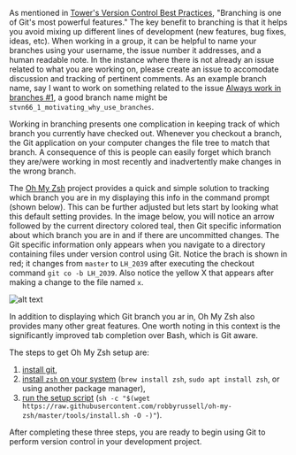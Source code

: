 As mentioned in [Tower's Version Control Best Practices](https://www.git-tower.com/learn/content/02-cheat-sheets/01-git/git-cheat-sheet-large02.png), "Branching is one of Git's most powerful features."  The key benefit to branching is that it helps you avoid mixing up different lines of development (new features, bug fixes, ideas, etc).  When working in a group, it can be helpful to name your branches using your username, the issue number it addresses, and a human readable note.  In the instance where there is not already an issue related to what you are working on, please create an issue to accomodate discussion and tracking of pertinent comments.  As an example branch name, say I want to work on something related to the issue [Always work in branches #1](), a good branch name might be `stvn66_1_motivating_why_use_branches`.

Working in branching presents one complication in keeping track of which branch you currently have checked out.  Whenever you checkout a branch, the Git application on your computer changes the file tree to match that branch.  A consequence of this is people can easily forget which branch they are/were working in most recently and inadvertently make changes in the wrong branch.  

The [Oh My Zsh](https://github.com/robbyrussell/oh-my-zsh) project provides a quick and simple solution to tracking which branch you are in my displaying this info in the command prompt (shown below).  This can be further adjusted but lets start by looking what this default setting provides.  In the image below, you will notice an arrow followed by the current directory colored teal, then Git specific information about which branch you are in and if there are uncommitted changes.  The Git specific information only appears when you navigate to a directory containing files under version control using Git.  Notice the brach is shown in red; it changes from `master` to `LH_2039` after executing the checkout command `git co -b LH_2039`.  Also notice the yellow X that appears after making a change to the file named `x`.

![alt text](https://cloud.githubusercontent.com/assets/2618447/6316876/710cbb8c-ba03-11e4-90b3-0315d72f270c.jpg "Oh My Zsh Default")

In addition to displaying which Git branch you ar in, Oh My Zsh also provides many other great features.  One worth noting in this context is the significantly improved tab completion over Bash, which is Git aware.

The steps to get Oh My Zsh setup are: 

1. [install git](https://git-scm.com/book/en/v2/Getting-Started-Installing-Git),
2. [install `zsh` on your system](https://github.com/robbyrussell/oh-my-zsh/wiki/Installing-ZSH) (`brew install zsh`, `sudo apt install zsh`, or using another package manager),
3. [run the setup script](https://github.com/robbyrussell/oh-my-zsh) (`sh -c "$(wget https://raw.githubusercontent.com/robbyrussell/oh-my-zsh/master/tools/install.sh -O -)"`).

After completing these three steps, you are ready to begin using Git to perform version control in your development project.
